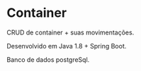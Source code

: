 # Container
CRUD de container + suas movimentações.

Desenvolvido em Java 1.8 + Spring Boot.

Banco de dados postgreSql.
